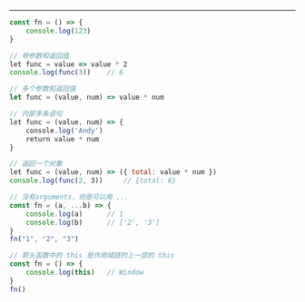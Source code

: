 
---

```javascript
const fn = () => {
	console.log(123)
}
```

```javascript
// 带参数和返回值
let func = value => value * 2
console.log(func(3))    // 6
```

```javascript
// 多个参数和返回值
let func = (value, num) => value * num
```

```javascript
// 内部多条语句
let func = (value, num) => {
    console.log('Andy')
    return value * num
}
```

```javascript
// 返回一个对象
let func = (value, num) => ({ total: value * num })
console.log(func(2, 3)) 	// {total: 6}
```

```javascript
// 没有arguments，但是可以用 ...
const fn = (a, ...b) => {
	console.log(a)      // 1
	console.log(b)      // ['2', '3']
}
fn("1", "2", "3")
```

```javascript
// 箭头函数中的 this 是作用域链的上一层的 this
const fn = () => {
	console.log(this)   // Window
}
fn()
```